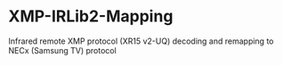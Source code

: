 # XMP-IRLib2-Mapping
Infrared remote XMP protocol (XR15 v2-UQ) decoding and remapping to NECx (Samsung TV) protocol
